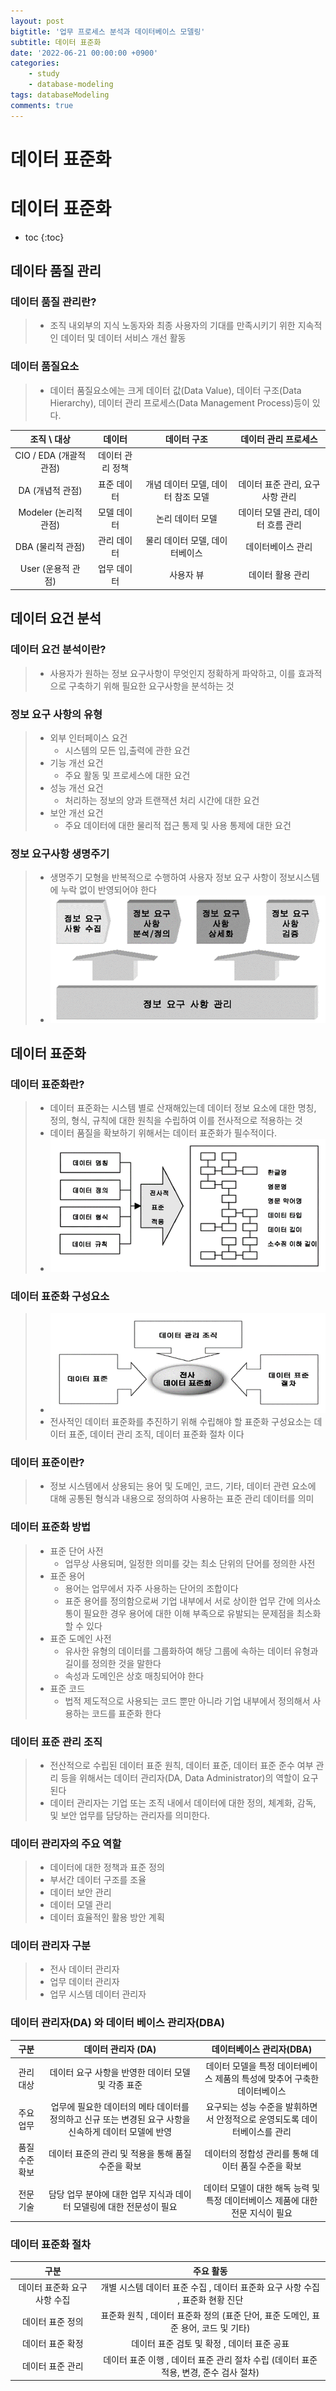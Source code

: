 ```yaml
---
layout: post
bigtitle: '업무 프로세스 분석과 데이터베이스 모델링'
subtitle: 데이터 표준화
date: '2022-06-21 00:00:00 +0900'
categories:
    - study
    - database-modeling
tags: databaseModeling
comments: true
---
```


# 데이터 표준화

# 데이터 표준화
* toc
{:toc}

## 데이타 품질 관리

### 데이터 품질 관리란?
> + 조직 내외부의 지식 노동자와 최종 사용자의 기대를 만족시키기 위한 지속적인 데이터 및 데이터 서비스 개선 활동

### 데이터 품질요소
> + 데이터 품질요소에는 크게 데이터 값(Data Value), 데이터 구조(Data Hierarchy), 데이터 관리 프로세스(Data Management Process)등이 있다.

|             조직    \    대상           |          데이터         |                   데이터 구조                  |             데이터 관리     프로세스           |  
|:---------------------------------------:|:-----------------------:|:----------------------------------------------:|:----------------------------------------------:|
|     CIO   / EDA      (개괄적   관점)    |     데이터 관리 정책    |                                                |                                                |
|        DA         (개념적   관점)       |        표준 데이터      |     개념 데이터 모델,     데이터   참조 모델    |      데이터 표준 관리,     요구   사항 관리     |
|       Modeler      (논리적   관점)      |        모델 데이터      |                 논리 데이터 모델               |     데이터 모델 관리,     데이터   흐름 관리    |
|         DBA      (물리적   관점)        |        관리 데이터      |        물리 데이터 모델,     데이터베이스       |                데이터베이스 관리               |
|         User      (운용적   관점)       |        업무 데이터      |                    사용자 뷰                   |                 데이터 활용 관리               |


## 데이터 요건 분석

### 데이터 요건 분석이란?
> + 사용자가 원하는 정보 요구사항이 무엇인지 정확하게 파악하고, 이를 효과적으로 구축하기 위해 필요한 요구사항을 분석하는 것

### 정보 요구 사항의 유형
> + 외부 인터페이스 요건
>   + 시스템의 모든 입,출력에 관한 요건
> + 기능 개선 요건
>   + 주요 활동 및 프로세스에 대한 요건
> + 성능 개선 요건
>   + 처리하는 정보의 양과 트랜잭션 처리 시간에 대한 요건
> + 보안 개선 요건
>   + 주요 데이터에 대한 물리적 접근 통제 및 사용 통제에 대한 요건

### 정보 요구사항 생명주기
> + 생명주기 모형을 반복적으로 수행하여 사용자 정보 요구 사항이 정보시스템에 누락 없이 반영되어야 한다
> + ![예제](/assets/img/database-modeling/정보-요구사항-생명주기.png)

## 데이터 표준화

### 데이터 표준화란?
> + 데이터 표준화는 시스템 별로 산재해있는데 데이터 정보 요소에 대한 명칭, 정의, 형식, 규칙에 대한 원칙을 수립하여 이를 전사적으로 적용하는 것
> + 데이터 품질을 확보하기 위해서는 데이터 표준화가 필수적이다.
> + ![예제](/assets/img/database-modeling/데이터-표준화.png)

### 데이터 표준화 구성요소
> + ![예제](/assets/img/database-modeling/데이터-표준화-구성요소.png)
> + 전사적인 데이터 표준화를 추진하기 위해 수립해야 할 표준화 구성요소는 데이터 표준, 데이터 관리 조직, 데이터 표준화 절차 이다

### 데이터 표준이란?
> + 정보 시스템에서 상용되는 용어 및 도메인, 코드, 기타, 데이터 관련 요소에 대해 공통된 형식과 내용으로 정의하여 사용하는 표준 관리 데이터를 의미

### 데이터 표준화 방법
> + 표준 단어 사전
>   + 업무상 사용되며, 일정한 의미를 갖는 최소 단위의 단어를 정의한 사전
> + 표준 용어
>   + 용어는 업무에서 자주 사용하는 단어의 조합이다
>   + 표준 용어를 정의함으로써 기업 내부에서 서로 상이한 업무 간에 의사소통이 필요한 경우 용어에 대한 이해 부족으로 유발되는 문제점을 최소화 할 수 있다
> + 표준 도메인 사전
>   + 유사한 유형의 데이터를 그룹화하여 해당 그룹에 속하는 데이터 유형과 길이를 정의한 것을 말한다
>   + 속성과 도메인은 상호 매칭되어야 한다
> + 표준 코드
>   + 법적 제도적으로 사용되는 코드 뿐만 아니라 기업 내부에서 정의해서 사용하는 코드를 표준화 한다

### 데이터 표준 관리 조직
> + 전산적으로 수립된 데이터 표준 원칙, 데이터 표준, 데이터 표준 준수 여부 관리 등을 위해서는 데이터 관리자(DA, Data Administrator)의 역할이 요구된다
> + 데이터 관리자는 기업 또는 조직 내에서 데이터에 대한 정의, 체계화, 감독, 및 보안 업무를 담당하는 관리자를 의미한다.

### 데이터 관리자의 주요 역할
> + 데이터에 대한 정책과 표준 정의
> + 부서간 데이터 구조를 조율
> + 데이터 보안 관리
> + 데이터 모델 관리
> + 데이터 효율적인 활용 방안 계획

### 데이터 관리자 구분
> + 전사 데이터 관리자
> + 업무 데이터 관리자
> + 업무 시스템 데이터 관리자

### 데이터 관리자(DA) 와 데이터 베이스 관리자(DBA)

|            구분          |                                              데이터   관리자     (DA)                                             |                                 데이터베이스   관리자(DBA)                                |
|:------------------------:|:-----------------------------------------------------------------------------------------------------------------:|:-----------------------------------------------------------------------------------------:|
|     관리대상             |     데이터   요구 사항을 반영한 데이터 모델 및 각종 표준                                                          |     데이터   모델을 특정 데이터베이스 제품의 특성에 맞추어 구축한 데이터베이스            |
|     주요업무             |     업무에   필요한 데이터의 메타 데이터를 정의하고 신규 또는 변경된 요구 사항을 신속하게 데이터 모델에 반영    |     요구되는   성능 수준을 발휘하면서 안정적으로 운영되도록 데이터베이스를 관리           |
|     품질수준     확보    |     데이터   표준의 관리 및 적용을 통해 품질 수준을 확보                                                          |     데이터의   정합성 관리를 통해 데이터 품질 수준을 확보                                 |
|     전문기술             |     담당   업무 분야에 대한 업무 지식과 데이터 모델링에 대한 전문성이 필요                                        |     데이터   모델이 대한 해독 능력 및   특정 데이터베이스 제품에 대한 전문 지식이 필요    |


### 데이터 표준화 절차

|                     구분                   |                                                      주요   활동                                                    |
|:------------------------------------------:|:-------------------------------------------------------------------------------------------------------------------:|
|     데이터   표준화 요구 사항      수집    |      개별   시스템 데이터 표준 수집     , 데이터   표준화 요구 사항 수집     , 표준화   현황 진단                  |
|     데이터   표준 정의                     |      표준화   원칙     , 데이터   표준화 정의       (표준 단어, 표준   도메인,   표준   용어,   코드   및 기타)    |
|     데이터   표준 확정                     |      데이터   표준 검토 및 확정     , 데이터   표준 공표                                                           |
|     데이터   표준 관리                     |      데이터   표준 이행     , 데이터   표준 관리 절차 수립        (데이터 표준 적용, 변경, 준수   검사 절차)       |
